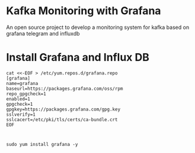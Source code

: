 # Kafka Monitoring with Grafana 
An open source project to develop a monitoring system for kafka based on grafana telegram and influxdb


# Install Grafana and Influx DB 




```
cat <<-EOF > /etc/yum.repos.d/grafana.repo
[grafana]
name=grafana
baseurl=https://packages.grafana.com/oss/rpm
repo_gpgcheck=1
enabled=1
gpgcheck=1
gpgkey=https://packages.grafana.com/gpg.key
sslverify=1
sslcacert=/etc/pki/tls/certs/ca-bundle.crt
EOF
```


# 
```
sudo yum install grafana -y
```

















